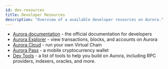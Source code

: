 ```yaml
---
id: dev-resources
title: Developer Resources
description: "Overview of a available developer resources on Aurora."
---
```


* [Aurora documentation](https://doc.aurora.dev/) - the official documentation for developers
* [Aurora Explorer](https://explorer.aurora.dev/) - view transactions, blocks, and accounts on Aurora
* [Aurora Cloud](https://auroracloud.dev/) - run your own Virtual Chain
* [Aurora Pass](https://aurorapass.app/) - a mobile cryptocurrency wallet
* [Dev Tools](https://doc.aurora.dev/dev-tools/quickstart) - a list of tools to help you build on Aurora, including RPC providers, indexers, oracles, and more.